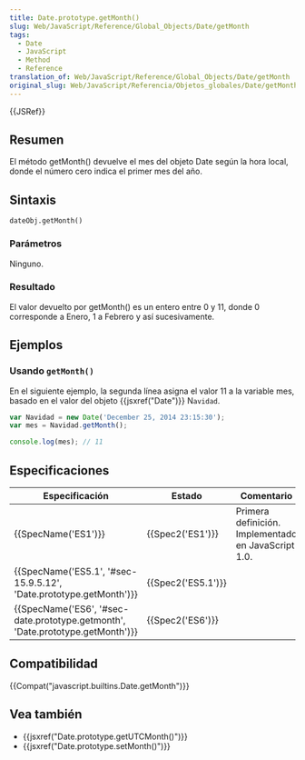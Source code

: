```yaml
---
title: Date.prototype.getMonth()
slug: Web/JavaScript/Reference/Global_Objects/Date/getMonth
tags:
  - Date
  - JavaScript
  - Method
  - Reference
translation_of: Web/JavaScript/Reference/Global_Objects/Date/getMonth
original_slug: Web/JavaScript/Referencia/Objetos_globales/Date/getMonth
---
```

{{JSRef}}

## Resumen

El método getMonth() devuelve el mes del objeto Date según la hora local, donde el número cero indica el primer mes del año.

## Sintaxis

    dateObj.getMonth()

### Parámetros

Ninguno.

### Resultado

El valor devuelto por getMonth() es un entero entre 0 y 11, donde 0 corresponde a Enero, 1 a Febrero y así sucesivamente.

## Ejemplos

### Usando `getMonth()`

En el siguiente ejemplo, la segunda línea asigna el valor 11 a la variable mes, basado en el valor del objeto {{jsxref("Date")}} N`avidad`.

```js
var Navidad = new Date('December 25, 2014 23:15:30');
var mes = Navidad.getMonth();

console.log(mes); // 11
```

## Especificaciones

| Especificación                                                                                           | Estado                   | Comentario                                          |
| -------------------------------------------------------------------------------------------------------- | ------------------------ | --------------------------------------------------- |
| {{SpecName('ES1')}}                                                                                 | {{Spec2('ES1')}}     | Primera definición. Implementado en JavaScript 1.0. |
| {{SpecName('ES5.1', '#sec-15.9.5.12', 'Date.prototype.getMonth')}}                 | {{Spec2('ES5.1')}} |                                                     |
| {{SpecName('ES6', '#sec-date.prototype.getmonth', 'Date.prototype.getMonth')}} | {{Spec2('ES6')}}     |                                                     |

## Compatibilidad

{{Compat("javascript.builtins.Date.getMonth")}}

## Vea también

- {{jsxref("Date.prototype.getUTCMonth()")}}
- {{jsxref("Date.prototype.setMonth()")}}
